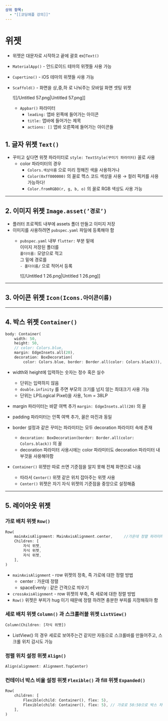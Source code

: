 ```yaml
---
상위 항목:
  - "[[코딩애플 강의]]"
---
```

# 위젯

- 위젯은 대문자로 시작하고 끝에 괄호 ex)`Text()`
- `MaterialApp()` - 안드로이드 테마의 위젯들 사용 가능
- `Cupertino()` - iOS 테마의 위젯들 사용 가능
- `Scaffold()` - 화면을 상,중,하 로 나눠주는 모바일 화면 셋팅 위젯
    
    ![[/Untitled 57.png|Untitled 57.png]]
    
    - `Appbar()` 파라미터
        - `leading:` 앱바 왼쪽에 들어가는 아이콘
        - `title:` 앱바에 들어가는 제목
        - `actions: []` 앱바 오른쪽에 들어가는 아이콘들

  

## 1. 글자 위젯 `Text()`

- 꾸미고 싶다면 위젯 파라미터로 `style: TextStyle(꾸미기 파라미터)` 꼴로 사용
    - color 파라미터의 경우
        - `Colors.색상이름` 으로 미리 정해진 색을 사용하거나
        - `Color(0xff000000)` 의 꼴로 헥스 코드 색상을 사용 → 컬러 픽커를 사용 가능하다!
        - `Color.fromRGBO(r, g, b, o)` 의 꼴로 RGB 색상도 사용 가능

  

---

## 2. 이미지 위젯 `Image.asset(’경로’)`

- 플러터 프로젝트 내부에 assets 폴더 만들고 이미지 저장
- 이미지를 사용하려면 `pubspec.yaml` 파일에 등록해야 함
    - `pubspec.yaml` 내부 `flutter:` 부분 밑에  
        이미지 저장된 폴더를  
        `폴더이름:` 모양으로 적고  
        그 밑에 경로를  
        `- 폴더이름/` 으로 적어서 등록
        
        ![[/Untitled 1 26.png|Untitled 1 26.png]]
        

  

---

## 3. 아이콘 위젯 `Icon(Icons.아이콘이름)`

  

---

## 4. 박스 위젯 `Container()`

```Dart
body: Container(
    width: 50,
    height: 50,
    // color: Colors.blue,
    margin: EdgeInsets.all(20),
    decoration: BoxDecoration(
        color: Colors.blue, border: Border.all(color: Colors.black))),
```

- width와 height에 입력하는 숫자는 정수 혹은 실수
    - 단위는 입력하지 않음
    - `double.infinity` 를 주면 부모의 크기를 넘지 않는 최대크기 사용 가능
    - 단위는 LP(Logical Pixel)을 사용, 1cm = 38LP
- margin 파라미터는 바깥 여백 추가 `margin: EdgeInsets.all(20)` 의 꼴
- padding 파라미터는 안쪽 여백 추가, 꼴은 마진과 동일
- border 설정과 같은 꾸미는 파라미터는 모두 decoration 파라미터 속에 존재
    
    - `decoration: BoxDecoration(border: Border.all(color: Colors.black))` 의 꼴
    - decoration 파라미터 사용시에는 color 파라미터도 decoration 파라미터 내부것을 사용해야함
    
      
    
- `Container()` 위젯만 따로 쓰면 기준점을 알지 못해 전체 화면으로 나옴
    - 따라서 `Center()` 위젯 같은 위치 잡아주는 위젯 사용
    - `Center()` 위젯은 자기 자식 위젯의 기준점을 중앙으로 설정해줌

  

---

## 5. 레이아웃 위젯

### 가로 배치 위젯 `Row()`

```Dart
Row(
	mainAxisAlignment: MainAxisAlignment.center,     //가운데 정렬 파라미터
	Children: [
		자식 위젯,
		자식 위젯,
		자식 위젯,
	],
)
```

- `mainAxisAlignment` - row 위젯의 정축, 즉 가로에 대한 정렬 방법
    - center : 가운데 정렬
    - spaceEvenly : 같은 간격으로 띄우기
- `crossAxisAlignment` - row 위젯의 부축, 즉 세로에 대한 정렬 방법
- `Row()` 위젯은 부피가 hug 이기 때문에 정렬 하려면 충분한 부피를 지정해줘야 함

### 세로 배치 위젯 `Column()` 과 스크롤러블 위젯 `ListView()`

```Dart
Column(Children: [자식 위젯])
```

- ListView() 의 경우 세로로 보여주는건 같지만 자동으로 스크롤바를 만들어주고, 스크롤 위치 감시도 가능

### 정렬 위치 설정 위젯 `Align()`

```Dart
Align(alignment: Alignment.TopCenter)
```

### 컨테이너 박스 비율 설정 위젯 `Flexible()` 과 fill 위젯 `Expanded()`

```Dart
Row(
	children: [
		Flexible(child: Container(), flex: 5), 
		Flexible(child: Container(), flex: 5), // 가로로 50:50으로 박스 차지
	],
)
```